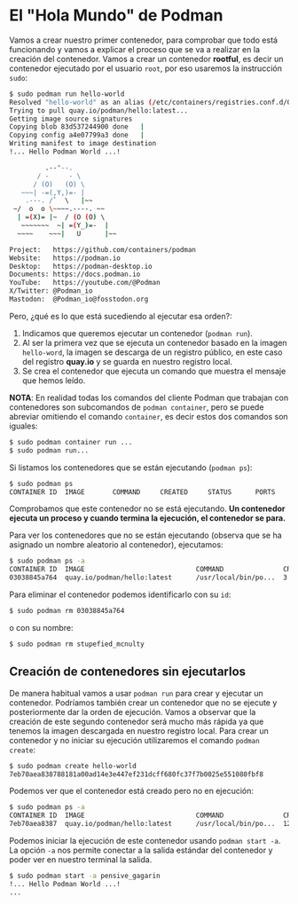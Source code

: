 # El "Hola Mundo" de Podman

Vamos a crear nuestro primer contenedor, para comprobar que todo está funcionando y vamos a explicar el proceso que se va a realizar en la creación del contenedor. Vamos a crear un contenedor **rootful**, es decir un contenedor ejecutado por el usuario `root`, por eso usaremos la instrucción `sudo`:

```bash
$ sudo podman run hello-world
Resolved "hello-world" as an alias (/etc/containers/registries.conf.d/000-shortnames.conf)
Trying to pull quay.io/podman/hello:latest...
Getting image source signatures
Copying blob 83d537244900 done   | 
Copying config a4e07799a3 done   | 
Writing manifest to image destination
!... Hello Podman World ...!

         .--"--.           
       / -     - \         
      / (O)   (O) \        
   ~~~| -=(,Y,)=- |         
    .---. /`  \   |~~      
 ~/  o  o \~~~~.----. ~~   
  | =(X)= |~  / (O (O) \   
   ~~~~~~~  ~| =(Y_)=-  |   
  ~~~~    ~~~|   U      |~~ 

Project:   https://github.com/containers/podman
Website:   https://podman.io
Desktop:   https://podman-desktop.io
Documents: https://docs.podman.io
YouTube:   https://youtube.com/@Podman
X/Twitter: @Podman_io
Mastodon:  @Podman_io@fosstodon.org
```

Pero, ¿qué es lo que está sucediendo al ejecutar esa orden?:

1. Indicamos que queremos ejecutar un contenedor (`podman run`).
2. Al ser la primera vez que se ejecuta un contenedor basado en la imagen `hello-word`, la imagen se descarga de un registro público, en este caso del registro **quay.io** y se guarda en nuestro registro local.
3. Se crea el contenedor que ejecuta un comando que muestra el mensaje que hemos leído.


**NOTA**: En realidad todas los comandos del cliente Podman que trabajan con contenedores son subcomandos de `podman container`, pero se puede abreviar omitiendo el comando `container`, es decir estos dos comandos son iguales:

```bash
$ sudo podman container run ...
$ sudo podman run...
```

Si listamos los contenedores que se están ejecutando (`podman ps`):

```bash
$ sudo podman ps
CONTAINER ID  IMAGE       COMMAND     CREATED     STATUS      PORTS       NAMES
```

Comprobamos que este contenedor no se está ejecutando. **Un contenedor ejecuta un proceso y cuando termina la ejecución, el contenedor se para.**

Para ver los contenedores que no se están ejecutando (observa que se ha asignado un nombre aleatorio al contenedor), ejecutamos:

```bash
$ sudo podman ps -a
CONTAINER ID  IMAGE                            COMMAND               CREATED         STATUS                     PORTS       NAMES
03038845a764  quay.io/podman/hello:latest      /usr/local/bin/po...  3 minutes ago   Exited (0) 3 minutes ago               stupefied_mcnulty
```

Para eliminar el contenedor podemos identificarlo con su `id`:

```bash
$ sudo podman rm 03038845a764
```

o con su nombre:

```bash
$ sudo podman rm stupefied_mcnulty
```

## Creación de contenedores sin ejecutarlos

De manera habitual vamos a usar `podman run` para crear y ejecutar un contenedor. Podríamos también crear un contenedor que no se ejecute y posteriormente dar la orden de ejecución. Vamos a observar que la creación de este segundo contenedor será mucho más rápida ya que tenemos la imagen descargada en nuestro registro local. Para crear un contenedor y no iniciar su ejecución utilizaremos el comando `podman create`:

```bash
$ sudo podman create hello-world
7eb70aea838788181a00ad14e3e447ef231dcff680fc37f7b0025e551080fbf8
```

Podemos ver que el contenedor está creado pero no en ejecución:


```bash
$ sudo podman ps -a
CONTAINER ID  IMAGE                            COMMAND               CREATED         STATUS                     PORTS       NAMES
7eb70aea8387  quay.io/podman/hello:latest      /usr/local/bin/po...  12 seconds ago  Created                                pensive_gagarin

```

Podemos iniciar la ejecución de este contenedor usando `podman start -a`. La opción `-a` nos permite conectar a la salida estándar del contenedor y poder ver en nuestro terminal la salida.

```bash
$ sudo podman start -a pensive_gagarin
!... Hello Podman World ...!
...
```

